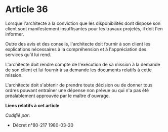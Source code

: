 # Article 36

Lorsque l'architecte a la conviction que les disponibilités dont dispose son client sont manifestement insuffisantes pour les
travaux projetés, il doit l'en informer.

Outre des avis et des conseils, l'architecte doit fournir à son client les explications nécessaires à la compréhension et à
l'appréciation des services qu'il lui rend.

L'architecte doit rendre compte de l'exécution de sa mission à la demande de son client et lui fournir à sa demande les
documents relatifs à cette mission.

L'architecte doit s'abtenir de prendre toute décision ou de donner tous ordres pouvant entraîner une dépense non prévue ou
qui n'a pas été préalablement approuvée par le maître d'ouvrage.

**Liens relatifs à cet article**

_Codifié par_:

  - Décret n°80-217 1980-03-20
